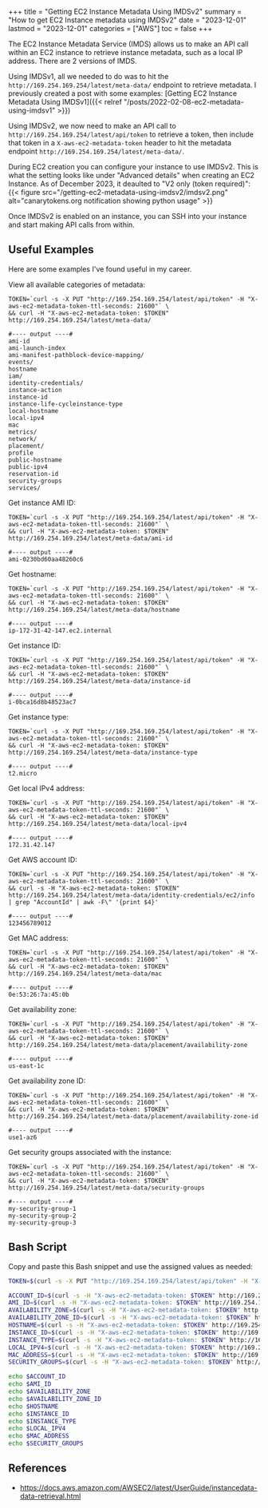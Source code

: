 +++
title = "Getting EC2 Instance Metadata Using IMDSv2"
summary = "How to get EC2 Instance metadata using IMDSv2"
date = "2023-12-01"
lastmod = "2023-12-01"
categories = ["AWS"]
toc = false
+++

The EC2 Instance Metadata Service (IMDS) allows us to make an API call within an EC2 instance to retrieve instance metadata, such as a local IP address. There are 2 versions of IMDS.

Using IMDSv1, all we needed to do was to hit the `http://169.254.169.254/latest/meta-data/` endpoint to retrieve metadata. I previously created a post with some examples: [Getting EC2 Instance Metadata Using IMDSv1]({{< relref "/posts/2022-02-08-ec2-metadata-using-imdsv1" >}})

Using IMDSv2, we now need to make an API call to `http://169.254.169.254/latest/api/token` to retrieve a token, then include that token in a `X-aws-ec2-metadata-token` header to hit the metadata endpoint `http://169.254.169.254/latest/meta-data/`.

During EC2 creation you can configure your instance to use IMDSv2. This is what the setting looks like under "Advanced details" when creating an EC2 Instance. As of December 2023, it deaulted to "V2 only (token required)":
{{< figure src="/getting-ec2-metadata-using-imdsv2/imdsv2.png" alt="canarytokens.org notification showing python usage" >}}

Once IMDSv2 is enabled on an instance, you can SSH into your instance and start making API calls from within.

## Useful Examples

Here are some examples I've found useful in my career.

View all available categories of metadata:

```shell
TOKEN=`curl -s -X PUT "http://169.254.169.254/latest/api/token" -H "X-aws-ec2-metadata-token-ttl-seconds: 21600"` \
&& curl -H "X-aws-ec2-metadata-token: $TOKEN" http://169.254.169.254/latest/meta-data/

#---- output ----#
ami-id
ami-launch-index
ami-manifest-pathblock-device-mapping/
events/
hostname
iam/
identity-credentials/
instance-action
instance-id
instance-life-cycleinstance-type
local-hostname
local-ipv4
mac
metrics/
network/
placement/
profile
public-hostname
public-ipv4
reservation-id
security-groups
services/
````

Get instance AMI ID:

```shell
TOKEN=`curl -s -X PUT "http://169.254.169.254/latest/api/token" -H "X-aws-ec2-metadata-token-ttl-seconds: 21600"` \
&& curl -H "X-aws-ec2-metadata-token: $TOKEN" http://169.254.169.254/latest/meta-data/ami-id

#---- output ----#
ami-0230bd60aa48260c6
```

Get hostname:

```shell
TOKEN=`curl -s -X PUT "http://169.254.169.254/latest/api/token" -H "X-aws-ec2-metadata-token-ttl-seconds: 21600"` \
&& curl -H "X-aws-ec2-metadata-token: $TOKEN" http://169.254.169.254/latest/meta-data/hostname

#---- output ----#
ip-172-31-42-147.ec2.internal
```

Get instance ID:

```shell
TOKEN=`curl -s -X PUT "http://169.254.169.254/latest/api/token" -H "X-aws-ec2-metadata-token-ttl-seconds: 21600"` \
&& curl -H "X-aws-ec2-metadata-token: $TOKEN" http://169.254.169.254/latest/meta-data/instance-id

#---- output ----#
i-0bca16d8b48523ac7
```

Get instance type:

```shell
TOKEN=`curl -s -X PUT "http://169.254.169.254/latest/api/token" -H "X-aws-ec2-metadata-token-ttl-seconds: 21600"` \
&& curl -H "X-aws-ec2-metadata-token: $TOKEN" http://169.254.169.254/latest/meta-data/instance-type

#---- output ----#
t2.micro
```

Get local IPv4 address:

```shell
TOKEN=`curl -s -X PUT "http://169.254.169.254/latest/api/token" -H "X-aws-ec2-metadata-token-ttl-seconds: 21600"` \
&& curl -H "X-aws-ec2-metadata-token: $TOKEN" http://169.254.169.254/latest/meta-data/local-ipv4

#---- output ----#
172.31.42.147
```

Get AWS account ID:

```shell
TOKEN=`curl -s -X PUT "http://169.254.169.254/latest/api/token" -H "X-aws-ec2-metadata-token-ttl-seconds: 21600"` \
&& curl -s -H "X-aws-ec2-metadata-token: $TOKEN" http://169.254.169.254/latest/meta-data/identity-credentials/ec2/info | grep "AccountId" | awk -F\" '{print $4}'

#---- output ----#
123456789012
```

Get MAC address:

```shell
TOKEN=`curl -s -X PUT "http://169.254.169.254/latest/api/token" -H "X-aws-ec2-metadata-token-ttl-seconds: 21600"` \
&& curl -H "X-aws-ec2-metadata-token: $TOKEN" http://169.254.169.254/latest/meta-data/mac

#---- output ----#
0e:53:26:7a:45:0b
```

Get availability zone:

```shell
TOKEN=`curl -s -X PUT "http://169.254.169.254/latest/api/token" -H "X-aws-ec2-metadata-token-ttl-seconds: 21600"` \
&& curl -H "X-aws-ec2-metadata-token: $TOKEN" http://169.254.169.254/latest/meta-data/placement/availability-zone

#---- output ----#
us-east-1c
```

Get availability zone ID:

```shell
TOKEN=`curl -s -X PUT "http://169.254.169.254/latest/api/token" -H "X-aws-ec2-metadata-token-ttl-seconds: 21600"` \
&& curl -H "X-aws-ec2-metadata-token: $TOKEN" http://169.254.169.254/latest/meta-data/placement/availability-zone-id

#---- output ----#
use1-az6
```

Get security groups associated with the instance:

```shell
TOKEN=`curl -s -X PUT "http://169.254.169.254/latest/api/token" -H "X-aws-ec2-metadata-token-ttl-seconds: 21600"` \
&& curl -H "X-aws-ec2-metadata-token: $TOKEN" http://169.254.169.254/latest/meta-data/security-groups

#---- output ----#
my-security-group-1
my-security-group-2
my-security-group-3
```

## Bash Script

Copy and paste this Bash snippet and use the assigned values as needed:

```bash
TOKEN=$(curl -s -X PUT "http://169.254.169.254/latest/api/token" -H "X-aws-ec2-metadata-token-ttl-seconds: 21600")

ACCOUNT_ID=$(curl -s -H "X-aws-ec2-metadata-token: $TOKEN" http://169.254.169.254/latest/meta-data/identity-credentials/ec2/info | grep "AccountId" | awk -F\" '{print $4}')
AMI_ID=$(curl -s -H "X-aws-ec2-metadata-token: $TOKEN" http://169.254.169.254/latest/meta-data/ami-id)
AVAILABILITY_ZONE=$(curl -s -H "X-aws-ec2-metadata-token: $TOKEN" http://169.254.169.254/latest/meta-data/placement/availability-zone)
AVAILABILITY_ZONE_ID=$(curl -s -H "X-aws-ec2-metadata-token: $TOKEN" http://169.254.169.254/latest/meta-data/placement/availability-zone-id)
HOSTNAME=$(curl -s -H "X-aws-ec2-metadata-token: $TOKEN" http://169.254.169.254/latest/meta-data/hostname)
INSTANCE_ID=$(curl -s -H "X-aws-ec2-metadata-token: $TOKEN" http://169.254.169.254/latest/meta-data/instance-id)
INSTANCE_TYPE=$(curl -s -H "X-aws-ec2-metadata-token: $TOKEN" http://169.254.169.254/latest/meta-data/instance-type)
LOCAL_IPV4=$(curl -s -H "X-aws-ec2-metadata-token: $TOKEN" http://169.254.169.254/latest/meta-data/local-ipv4)
MAC_ADDRESS=$(curl -s -H "X-aws-ec2-metadata-token: $TOKEN" http://169.254.169.254/latest/meta-data/mac)
SECURITY_GROUPS=$(curl -s -H "X-aws-ec2-metadata-token: $TOKEN" http://169.254.169.254/latest/meta-data/security-groups)

echo $ACCOUNT_ID
echo $AMI_ID
echo $AVAILABILITY_ZONE
echo $AVAILABILITY_ZONE_ID
echo $HOSTNAME
echo $INSTANCE_ID
echo $INSTANCE_TYPE
echo $LOCAL_IPV4
echo $MAC_ADDRESS
echo $SECURITY_GROUPS
```

## References

- https://docs.aws.amazon.com/AWSEC2/latest/UserGuide/instancedata-data-retrieval.html